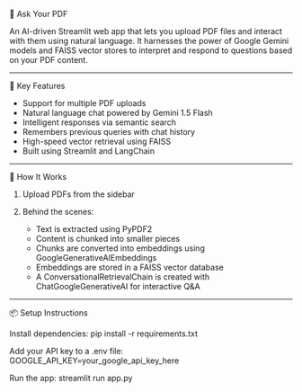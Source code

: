 📄 Ask Your PDF

An AI-driven Streamlit web app that lets you upload PDF files and interact with them using natural language. It harnesses the power of Google Gemini models and FAISS vector stores to interpret and respond to questions based on your PDF content.

---

🚀 Key Features

- Support for multiple PDF uploads
- Natural language chat powered by Gemini 1.5 Flash
- Intelligent responses via semantic search
- Remembers previous queries with chat history
- High-speed vector retrieval using FAISS
- Built using Streamlit and LangChain

---

🧠 How It Works

1. Upload PDFs from the sidebar

2. Behind the scenes:
   - Text is extracted using PyPDF2
   - Content is chunked into smaller pieces
   - Chunks are converted into embeddings using GoogleGenerativeAIEmbeddings
   - Embeddings are stored in a FAISS vector database
   - A ConversationalRetrievalChain is created with ChatGoogleGenerativeAI for interactive Q&A

---

📦 Setup Instructions

Install dependencies:
pip install -r requirements.txt

Add your API key to a .env file:
GOOGLE_API_KEY=your_google_api_key_here

Run the app:
streamlit run app.py
